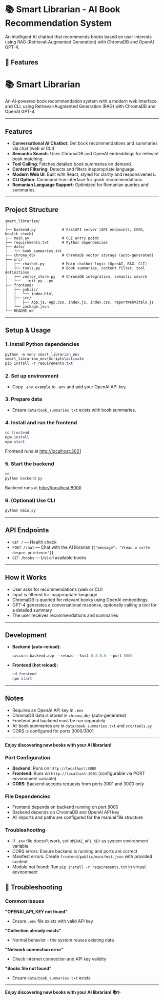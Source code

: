 # 📚 Smart Librarian - AI Book Recommendation System

An intelligent AI chatbot that recommends books based on user interests using RAG (Retrieval-Augmented Generation) with ChromaDB and OpenAI GPT-4.

## 🎯 Features

# 📚 Smart Librarian

An AI-powered book recommendation system with a modern web interface and CLI, using Retrieval-Augmented Generation (RAG) with ChromaDB and OpenAI GPT-4.

---

## Features

- **Conversational AI Chatbot**: Get book recommendations and summaries via chat (web or CLI).
- **Semantic Search**: Uses ChromaDB and OpenAI embeddings for relevant book matching.
- **Tool Calling**: Fetches detailed book summaries on demand.
- **Content Filtering**: Detects and filters inappropriate language.
- **Modern Web UI**: Built with React, styled for clarity and responsiveness.
- **CLI Option**: Command-line interface for quick recommendations.
- **Romanian Language Support**: Optimized for Romanian queries and summaries.

---

## Project Structure

```
smart_librarian/
│
├── backend.py            # FastAPI server (API endpoints, CORS, health check)
├── main.py               # CLI entry point
├── requirements.txt      # Python dependencies
├── data/
│   └── book_summaries.txt
├── chroma_db/            # ChromaDB vector storage (auto-generated)
├── src/
│   ├── chatbot.py        # Main chatbot logic (OpenAI, RAG, CLI)
│   ├── tools.py          # Book summaries, content filter, tool definitions
│   ├── vector_store.py   # ChromaDB integration, semantic search
│   └── __init.py__.py
├── frontend/
│   ├── public/
│   │   └── index.html
│   ├── src/
│   │   ├── App.js, App.css, index.js, index.css, reportWebVitals.js
│   └── package.json
└── README.md
```

---

## Setup & Usage

### 1. Install Python dependencies

```powershell
python -m venv smart_librarian_env
smart_librarian_env\Scripts\activate
pip install -r requirements.txt
```

### 2. Set up environment

- Copy `.env.example` to `.env` and add your OpenAI API key.

### 3. Prepare data

- Ensure `data/book_summaries.txt` exists with book summaries.

### 4. Install and run the frontend

```powershell
cd frontend
npm install
npm start
```
Frontend runs at [http://localhost:3001](http://localhost:3001)

### 5. Start the backend

```powershell
cd ..
python backend.py
```
Backend runs at [http://localhost:8000](http://localhost:8000)

### 6. (Optional) Use CLI

```powershell
python main.py
```

---

## API Endpoints

- `GET /` — Health check
- `POST /chat` — Chat with the AI librarian (`{"message": "Vreau o carte despre prietenie"}`)
- `GET /books` — List all available books

---

## How it Works

- User asks for recommendations (web or CLI)
- Input is filtered for inappropriate language
- ChromaDB is queried for relevant books using OpenAI embeddings
- GPT-4 generates a conversational response, optionally calling a tool for a detailed summary
- The user receives recommendations and summaries

---

## Development

- **Backend (auto-reload):**
  ```powershell
  uvicorn backend:app --reload --host 0.0.0.0 --port 8000
  ```
- **Frontend (hot reload):**
  ```powershell
  cd frontend
  npm start
  ```

---

## Notes

- Requires an OpenAI API key in `.env`
- ChromaDB data is stored in `chroma_db/` (auto-generated)
- Frontend and backend must be run separately
- All book summaries are in `data/book_summaries.txt` and `src/tools.py`
- CORS is configured for ports 3000/3001

---

**Enjoy discovering new books with your AI librarian!**
### Port Configuration
- **Backend**: Runs on `http://localhost:8000`
- **Frontend**: Runs on `http://localhost:3001` (configurable via PORT environment variable)
- **CORS**: Backend accepts requests from ports 3001 and 3000 only

### File Dependencies
- Frontend depends on backend running on port 8000
- Backend depends on ChromaDB and OpenAI API key
- All imports and paths are configured for the manual file structure

### Troubleshooting
- If `.env` file doesn't work, set `OPENAI_API_KEY` as system environment variable
- CORS errors: Ensure backend is running and ports are correct
- Manifest errors: Create `frontend/public/manifest.json` with provided content
- Module not found: Run `pip install -r requirements.txt` in virtual environment

## 🔧 Troubleshooting

### Common Issues

**"OPENAI_API_KEY not found"**
- Ensure `.env` file exists with valid API key

**"Collection already exists"**
- Normal behavior - the system reuses existing data

**"Network connection error"**
- Check internet connection and API key validity

**"Books file not found"**
- Ensure `data/book_summaries.txt` exists

---

**Enjoy discovering new books with your AI librarian! 📚✨**